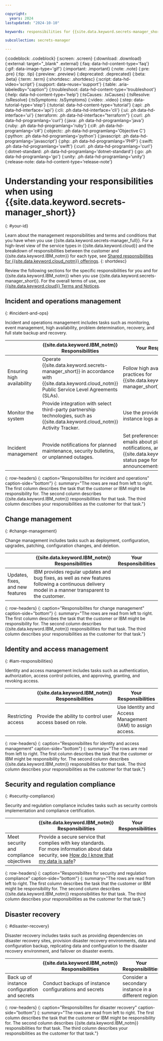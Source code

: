 ```yaml
---

copyright:
  years: 2024
lastupdated: "2024-10-10"

keywords: responsibilities for {{site.data.keyword.secrets-manager_short}}

subcollection: secrets-manager

---
```


{:codeblock: .codeblock}
{:screen: .screen}
{:download: .download}
{:external: target="_blank" .external}
{:faq: data-hd-content-type='faq'}
{:gif: data-image-type='gif'}
{:important: .important}
{:note: .note}
{:pre: .pre}
{:tip: .tip}
{:preview: .preview}
{:deprecated: .deprecated}
{:beta: .beta}
{:term: .term}
{:shortdesc: .shortdesc}
{:script: data-hd-video='script'}
{:support: data-reuse='support'}
{:table: .aria-labeledby="caption"}
{:troubleshoot: data-hd-content-type='troubleshoot'}
{:help: data-hd-content-type='help'}
{:tsCauses: .tsCauses}
{:tsResolve: .tsResolve}
{:tsSymptoms: .tsSymptoms}
{:video: .video}
{:step: data-tutorial-type='step'}
{:tutorial: data-hd-content-type='tutorial'}
{:api: .ph data-hd-interface='api'}
{:cli: .ph data-hd-interface='cli'}
{:ui: .ph data-hd-interface='ui'}
{:terraform: .ph data-hd-interface="terraform"}
{:curl: .ph data-hd-programlang='curl'}
{:java: .ph data-hd-programlang='java'}
{:ruby: .ph data-hd-programlang='ruby'}
{:c#: .ph data-hd-programlang='c#'}
{:objectc: .ph data-hd-programlang='Objective C'}
{:python: .ph data-hd-programlang='python'}
{:javascript: .ph data-hd-programlang='javascript'}
{:php: .ph data-hd-programlang='PHP'}
{:swift: .ph data-hd-programlang='swift'}
{:curl: .ph data-hd-programlang='curl'}
{:dotnet-standard: .ph data-hd-programlang='dotnet-standard'}
{:go: .ph data-hd-programlang='go'}
{:unity: .ph data-hd-programlang='unity'}
{:release-note: data-hd-content-type='release-note'}

# Understanding your responsibilities when using {{site.data.keyword.secrets-manager_short}}
{: #your-id}

Learn about the management responsibilities and terms and conditions that you have when you use {{site.data.keyword.secrets-manager_full}}. For a high-level view of the service types in {{site.data.keyword.cloud}} and the breakdown of responsibilities between the customer and {{site.data.keyword.IBM_notm}} for each type, see [Shared responsibilities for {{site.data.keyword.cloud_notm}} offerings](/docs/overview?topic=overview-shared-responsibilities).
{: shortdesc}

Review the following sections for the specific responsibilities for you and for {{site.data.keyword.IBM_notm}} when you use {{site.data.keyword.secrets-manager_short}}. For the overall terms of use, see [{{site.data.keyword.cloud}} Terms and Notices](/docs/overview?topic=overview-terms).


## Incident and operations management
{: #incident-and-ops}

Incident and operations management includes tasks such as monitoring, event management, high availability, problem determination, recovery, and full state backup and recovery.

|  | {{site.data.keyword.IBM_notm}} Responsibilities | Your Responsibilities |
|----------|-----------------------|--------|
| Ensuring high availability | Operate {{site.data.keyword.secrets-manager_short}} in accordance with {{site.data.keyword.cloud_notm}} Public Service Level Agreements (SLAs). | Follow high availability best practices for {{site.data.keyword.secrets-manager_short}} |
| Monitor the system | Provide integration with select third-party partnership technologies, such as {{site.data.keyword.cloud_notm}} Activity Tracker. | Use the provided tools to review instance logs and activities. |
| Incident management | Provide notifications for planned maintenance, security bulletins, or unplanned outages.  | Set preferences to receive emails about platform notifications, and monitor the {{site.data.keyword.cloud_notm}} status page for general announcements. |
{: row-headers}
{: caption="Responsibilites for incident and operations" caption-side="bottom"}
{: summary="The rows are read from left to right. The first column describes the task that the customer or IBM might be responsibility for. The second column describes {{site.data.keyword.IBM_notm}} responsibilities for that task. The third column describes your responsibilities as the customer for that task."}


## Change management
{: #change-management}

Change management includes tasks such as deployment, configuration, upgrades, patching, configuration changes, and deletion.

|      | {{site.data.keyword.IBM_notm}} Responsibilities | Your Responsibilities |
|------|-------------------------------------------------|-----------------------|
| Updates, fixes, and new features | IBM provides regular updates and bug fixes, as well as new features following a continuous delivery model in a manner transparent to the customer. | |
{: row-headers}
{: caption="Responsibilites for change management" caption-side="bottom"}
{: summary="The rows are read from left to right. The first column describes the task that the customer or IBM might be responsibility for. The second column describes {{site.data.keyword.IBM_notm}} responsibilities for that task. The third column describes your responsibilities as the customer for that task."}


## Identity and access management
{: #iam-responsibilities}

Identity and access management includes tasks such as authentication, authorization, access control policies, and approving, granting, and revoking access.

|  | {{site.data.keyword.IBM_notm}} Responsibilities | Your Responsibilities |
|----------|-----------------------|--------|
| Restricting access | Provide the ability to control user access based on role. | Use Identity and Access Management (IAM) to assign access. |
{: row-headers}
{: caption="Responsibilites for identity and access management" caption-side="bottom"}
{: summary="The rows are read from left to right. The first column describes the task that the customer or IBM might be responsibility for. The second column describes {{site.data.keyword.IBM_notm}} responsibilities for that task. The third column describes your responsibilities as the customer for that task."}

## Security and regulation compliance
{: #security-compliance}

Security and regulation compliance includes tasks such as security controls implementation and compliance certification.

|  | {{site.data.keyword.IBM_notm}} Responsibilities | Your Responsibilities |
|----------|-----------------------|--------|
| Meet security and compliance objectives | Provide a secure service that complies with key standards. For more information about data security, see [How do I know that my data is safe](/docs/overview?topic=overview-security)?  | |
{: row-headers}
{: caption="Responsibilites for security and regulation compliance" caption-side="bottom"}
{: summary="The rows are read from left to right. The first column describes the task that the customer or IBM might be responsibility for. The second column describes {{site.data.keyword.IBM_notm}} responsibilities for that task. The third column describes your responsibilities as the customer for that task."}

## Disaster recovery
{: #disaster-recovery}

Disaster recovery includes tasks such as providing dependencies on disaster recovery sites, provision disaster recovery environments, data and configuration backup, replicating data and configuration to the disaster recovery environment, and failover on disaster events.

|  | {{site.data.keyword.IBM_notm}} Responsibilities | Your Responsibilities |
|----------|-----------------------|--------|
| Back up of instance configuration and secrets | Conduct backups of instance configurations and secrets | Consider a secondary instance in a different region.  |
{: row-headers}
{: caption="Responsibilites for disaster recovery" caption-side="bottom"}
{: summary="The rows are read from left to right. The first column describes the task that the customer or IBM might be responsibility for. The second column describes {{site.data.keyword.IBM_notm}} responsibilities for that task. The third column describes your responsibilities as the customer for that task."}
